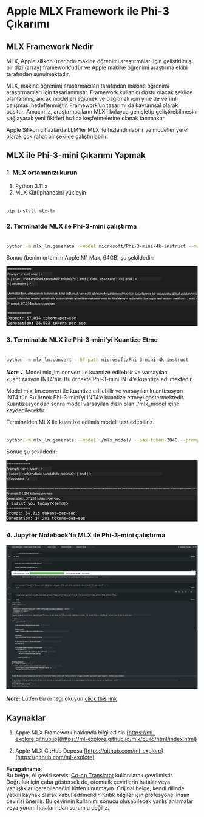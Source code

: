 <!--
CO_OP_TRANSLATOR_METADATA:
{
  "original_hash": "dcb656f3d206fc4968e236deec5d4384",
  "translation_date": "2025-07-17T10:06:31+00:00",
  "source_file": "md/03.FineTuning/03.Inference/MLX_Inference.md",
  "language_code": "tr"
}
-->
# **Apple MLX Framework ile Phi-3 Çıkarımı**

## **MLX Framework Nedir**

MLX, Apple silikon üzerinde makine öğrenimi araştırmaları için geliştirilmiş bir dizi (array) framework’üdür ve Apple makine öğrenimi araştırma ekibi tarafından sunulmaktadır.

MLX, makine öğrenimi araştırmacıları tarafından makine öğrenimi araştırmacıları için tasarlanmıştır. Framework kullanıcı dostu olacak şekilde planlanmış, ancak modelleri eğitmek ve dağıtmak için yine de verimli çalışması hedeflenmiştir. Framework’ün tasarımı da kavramsal olarak basittir. Amacımız, araştırmacıların MLX’i kolayca genişletip geliştirebilmesini sağlayarak yeni fikirleri hızlıca keşfetmelerine olanak tanımaktır.

Apple Silikon cihazlarda LLM’ler MLX ile hızlandırılabilir ve modeller yerel olarak çok rahat bir şekilde çalıştırılabilir.

## **MLX ile Phi-3-mini Çıkarımı Yapmak**

### **1. MLX ortamınızı kurun**

1. Python 3.11.x
2. MLX Kütüphanesini yükleyin


```bash

pip install mlx-lm

```

### **2. Terminalde MLX ile Phi-3-mini çalıştırma**


```bash

python -m mlx_lm.generate --model microsoft/Phi-3-mini-4k-instruct --max-token 2048 --prompt  "<|user|>\nCan you introduce yourself<|end|>\n<|assistant|>"

```

Sonuç (benim ortamım Apple M1 Max, 64GB) şu şekildedir:

![Terminal](../../../../../translated_images/01.5cf57df8f7407cf9281c0237f4e69c3728b8817253aad0835d14108b07c83c88.tr.png)

### **3. Terminalde MLX ile Phi-3-mini’yi Kuantize Etme**


```bash

python -m mlx_lm.convert --hf-path microsoft/Phi-3-mini-4k-instruct

```

***Note：*** Model mlx_lm.convert ile kuantize edilebilir ve varsayılan kuantizasyon INT4’tür. Bu örnekte Phi-3-mini INT4’e kuantize edilmektedir.

Model mlx_lm.convert ile kuantize edilebilir ve varsayılan kuantizasyon INT4’tür. Bu örnek Phi-3-mini’yi INT4’e kuantize etmeyi göstermektedir. Kuantizasyondan sonra model varsayılan dizin olan ./mlx_model içine kaydedilecektir.

Terminalden MLX ile kuantize edilmiş modeli test edebiliriz.


```bash

python -m mlx_lm.generate --model ./mlx_model/ --max-token 2048 --prompt  "<|user|>\nCan you introduce yourself<|end|>\n<|assistant|>"

```

Sonuç şu şekildedir:

![INT4](../../../../../translated_images/02.7b188681a8eadbc111aba8d8006e4b3671788947a99a46329261e169dd2ec29f.tr.png)


### **4. Jupyter Notebook’ta MLX ile Phi-3-mini çalıştırma**


![Notebook](../../../../../translated_images/03.b9705a3a5aaa89f9eb0ca04c1a4565dfe4a5e8cc68604227d2eab149fef1d3c7.tr.png)

***Note:*** Lütfen bu örneği okuyun [click this link](../../../../../code/03.Inference/MLX/MLX_DEMO.ipynb)


## **Kaynaklar**

1. Apple MLX Framework hakkında bilgi edinin [https://ml-explore.github.io](https://ml-explore.github.io/mlx/build/html/index.html)

2. Apple MLX GitHub Deposu [https://github.com/ml-explore](https://github.com/ml-explore)

**Feragatname**:  
Bu belge, AI çeviri servisi [Co-op Translator](https://github.com/Azure/co-op-translator) kullanılarak çevrilmiştir. Doğruluk için çaba göstersek de, otomatik çevirilerin hatalar veya yanlışlıklar içerebileceğini lütfen unutmayın. Orijinal belge, kendi dilinde yetkili kaynak olarak kabul edilmelidir. Kritik bilgiler için profesyonel insan çevirisi önerilir. Bu çevirinin kullanımı sonucu oluşabilecek yanlış anlamalar veya yorum hatalarından sorumlu değiliz.